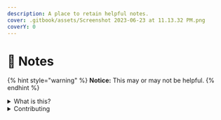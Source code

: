 ```yaml
---
description: A place to retain helpful notes.
cover: .gitbook/assets/Screenshot 2023-06-23 at 11.13.32 PM.png
coverY: 0
---
```


# 🧪 Notes



{% hint style="warning" %}
**Notice:** This may or may not be helpful.
{% endhint %}



<details>

<summary>What is this?</summary>

This space is designed to give me some organization in my life. Maybe I can keep my thoughts organized, maybe it can even be helpful. Once can only hope.

</details>

<details>

<summary>Contributing</summary>

If you want to contribute changes, start a new change request and submit it for review. I will review it soon after.

</details>
